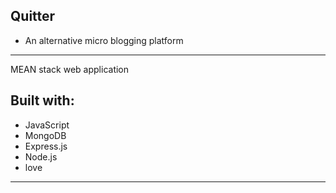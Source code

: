 ## Quitter  

  * An alternative micro blogging platform  

---  

MEAN stack web application  

## Built with:  

  * JavaScript  
  * MongoDB  
  * Express.js  
  * Node.js  
  * love  

---  


